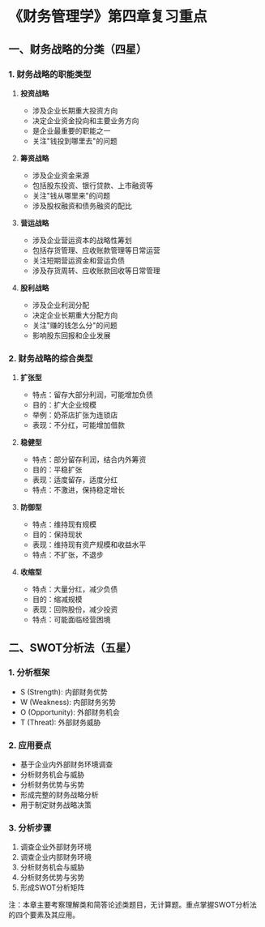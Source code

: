 # 《财务管理学》第四章复习重点

## 一、财务战略的分类（四星）

### 1. 财务战略的职能类型
1. **投资战略**
   - 涉及企业长期重大投资方向
   - 决定企业资金投向和主要业务方向
   - 是企业最重要的职能之一
   - 关注"钱投到哪里去"的问题

2. **筹资战略**
   - 涉及企业资金来源
   - 包括股东投资、银行贷款、上市融资等
   - 关注"钱从哪里来"的问题
   - 涉及股权融资和债务融资的配比

3. **营运战略**
   - 涉及企业营运资本的战略性筹划
   - 包括存货管理、应收账款管理等日常运营
   - 关注短期营运资金和营运负债
   - 涉及存货周转、应收账款回收等日常管理

4. **股利战略**
   - 涉及企业利润分配
   - 决定企业长期重大分配方向
   - 关注"赚的钱怎么分"的问题
   - 影响股东回报和企业发展

### 2. 财务战略的综合类型
1. **扩张型**
   - 特点：留存大部分利润，可能增加负债
   - 目的：扩大企业规模
   - 举例：奶茶店扩张为连锁店
   - 表现：不分红，可能增加借款

2. **稳健型**
   - 特点：部分留存利润，结合内外筹资
   - 目的：平稳扩张
   - 表现：适度留存，适度分红
   - 特点：不激进，保持稳定增长

3. **防御型**
   - 特点：维持现有规模
   - 目的：保持现状
   - 表现：维持现有资产规模和收益水平
   - 特点：不扩张，不退步

4. **收缩型**
   - 特点：大量分红，减少负债
   - 目的：缩减规模
   - 表现：回购股份，减少投资
   - 特点：可能面临经营困境

## 二、SWOT分析法（五星）

### 1. 分析框架
- S (Strength): 内部财务优势
- W (Weakness): 内部财务劣势
- O (Opportunity): 外部财务机会
- T (Threat): 外部财务威胁

### 2. 应用要点
- 基于企业内外部财务环境调查
- 分析财务机会与威胁
- 分析财务优势与劣势
- 形成完整的财务战略分析
- 用于制定财务战略决策

### 3. 分析步骤
1. 调查企业外部财务环境
2. 调查企业内部财务环境
3. 分析财务机会与威胁
4. 分析财务优势与劣势
5. 形成SWOT分析矩阵

注：本章主要考察理解类和简答论述类题目，无计算题。重点掌握SWOT分析法的四个要素及其应用。